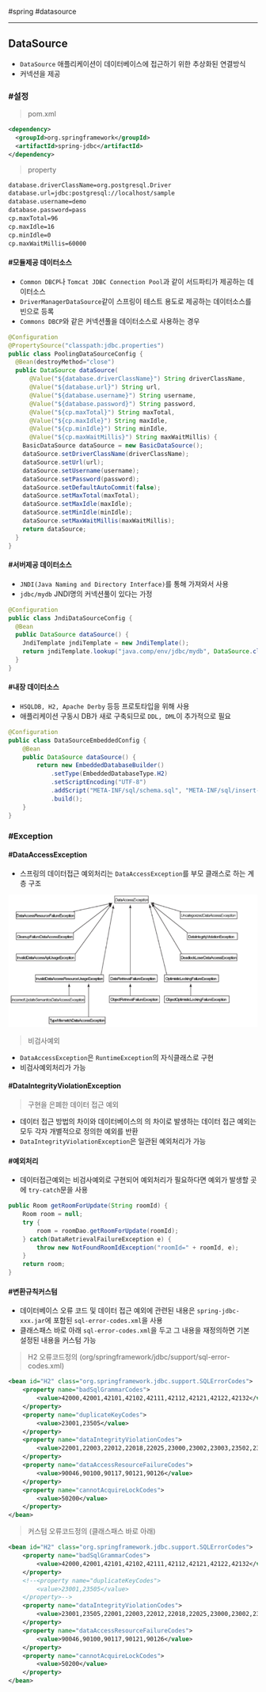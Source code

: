 \#spring #datasource

---

## DataSource

- `DataSource` 애플리케이션이 데이터베이스에 접근하기 위한 추상화된 연결방식
- 커넥션을 제공



### #설정

> pom.xml

```xml 
<dependency>
  <groupId>org.springframework</groupId>
  <artifactId>spring-jdbc</artifactId>
</dependency>
```

> property

```bash
database.driverClassName=org.postgresql.Driver
database.url=jdbc:postgresql://localhost/sample
database.username=demo
database.password=pass
cp.maxTotal=96
cp.maxIdle=16
cp.minIdle=0
cp.maxWaitMillis=60000
```

#### #모듈제공 데이터소스

- `Common DBCP`나 `Tomcat JDBC Connection Pool`과 같이 서드파티가 제공하는 데이터소스
- `DriverManagerDataSource`같이 스프링이 테스트 용도로 제공하는 데이터소스를 빈으로 등록
- `Commons DBCP`와 같은 커넥션풀을 데이터소스로 사용하는 경우

```java
@Configuration
@PropertySource("classpath:jdbc.properties")
public class PoolingDataSourceConfig {
  @Bean(destroyMethod="close")
  public DataSource dataSource(
      @Value("${database.driverClassName}") String driverClassName,
      @Value("${database.url}") String url,
      @Value("${database.username}") String username,
      @Value("${database.password}") String password,
      @Value("${cp.maxTotal}") String maxTotal,
      @Value("${cp.maxIdle}") String maxIdle,
      @Value("${cp.minIdle}") String minIdle,
      @Value("${cp.maxWaitMillis}") String maxWaitMillis) {
    BasicDataSource dataSource = new BasicDataSource();
    dataSource.setDriverClassName(driverClassName);
    dataSource.setUrl(url);
    dataSource.setUsername(username);
    dataSource.setPassword(password);
    dataSource.setDefaultAutoCommit(false);
    dataSource.setMaxTotal(maxTotal);
    dataSource.setMaxIdle(maxIdle);
    dataSource.setMinIdle(minIdle);
    dataSource.setMaxWaitMillis(maxWaitMillis);
    return dataSource;
  }
}
```

#### #서버제공 데이터소스

- `JNDI(Java Naming and Directory Interface)`를 통해 가져와서 사용
- `jdbc/mydb` JNDI명의 커넥션풀이 있다는 가정

```java
@Configuration
public class JndiDataSourceConfig {
  @Bean
  public DataSource dataSource() {
    JndiTemplate jndiTemplate = new JndiTemplate();
    return jndiTemplate.lookup("java.comp/env/jdbc/mydb", DataSource.class);
  }
}
```

#### #내장 데이터소스

- `HSQLDB, H2, Apache Derby` 등등 프로토타입을 위해 사용
- 애플리케이션 구동시 DB가 새로 구축되므로 `DDL, DML`이 추가적으로 필요

```java
@Configuration
public class DataSourceEmbeddedConfig {
    @Bean
    public DataSource dataSource() {
        return new EmbeddedDatabaseBuilder()
            .setType(EmbeddedDatabaseType.H2)
            .setScriptEncoding("UTF-8")
            .addScript("META-INF/sql/schema.sql", "META-INF/sql/insert-init-data.sql")
            .build();
    }
}
```


### #Exception

#### #DataAccessException

- 스프링의 데이터접근 예외처리는 `DataAccessException`를 부모 클래스로 하는 계층 구조



![1551939215412](1551939215412.png)



> 비검사예외

- `DataAccessException`은 `RuntimeException`의 자식클래스로 구현
- 비검사예외처리가 가능



#### #DataIntegrityViolationException

> 구현을 은폐한 데이터 접근 예외

- 데이터 접근 방법의 차이와 데이터베이스의 의 차이로 발생하는 데이터 접근 예외는 모두 각자 개별적으로 정의한 예외를 반환
- `DataIntegrityViolationException`은 일관된 예외처리가 가능



#### #예외처리

- 데이터접근예외는 비검사예외로 구현되어 예외처리가 필요하다면 예외가 발생할 곳에 `try-catch`문을 사용

```java
public Room getRoomForUpdate(String roomId) {
    Room room = null;
    try {
        room = roomDao.getRoomForUpdate(roomId);
    } catch(DataRetrievalFailureException e) {
        throw new NotFoundRoomIdException("roomId=" + roomId, e);
    }
    return room;
}
```



#### #변환규칙커스텀

- 데이터베이스 오류 코드 및 데이터 접근 예외에 관련된 내용은 `spring-jdbc-xxx.jar`에 포함된 `sql-error-codes.xml`을 사용
- 클래스패스 바로 아래 `sql-error-codes.xml`을 두고 그 내용을 재정의하면 기본 설정된 내용을 커스텀 가능

> H2 오류코드정의 (org/springframework/jdbc/support/sql-error-codes.xml)

```xml
<bean id="H2" class="org.springframework.jdbc.support.SQLErrorCodes">
    <property name="badSqlGrammarCodes">
        <value>42000,42001,42101,42102,42111,42112,42121,42122,42132</value>
    </property>
    <property name="duplicateKeyCodes">
        <value>23001,23505</value>
    </property>
    <property name="dataIntegrityViolationCodes">
        <value>22001,22003,22012,22018,22025,23000,23002,23003,23502,23503,23506,23507,23513</value>
    </property>
    <property name="dataAccessResourceFailureCodes">
        <value>90046,90100,90117,90121,90126</value>
    </property>
    <property name="cannotAcquireLockCodes">
        <value>50200</value>
    </property>
</bean>
```

> 커스텀 오류코드정의 (클래스패스 바로 아래)

```xml
<bean id="H2" class="org.springframework.jdbc.support.SQLErrorCodes">
    <property name="badSqlGrammarCodes">
        <value>42000,42001,42101,42102,42111,42112,42121,42122,42132</value>
    </property>
    <!--<property name="duplicateKeyCodes">
        <value>23001,23505</value>
    </property>-->
    <property name="dataIntegrityViolationCodes">
        <value>23001,23505,22001,22003,22012,22018,22025,23000,23002,23003,23502,23503,23506,23507,23513</value>
    </property>
    <property name="dataAccessResourceFailureCodes">
        <value>90046,90100,90117,90121,90126</value>
    </property>
    <property name="cannotAcquireLockCodes">
        <value>50200</value>
    </property>
</bean>
```


